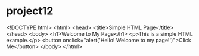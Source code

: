 # project12
&lt;!DOCTYPE html> &lt;html> &lt;head>   &lt;title>Simple HTML Page&lt;/title> &lt;/head> &lt;body>   &lt;h1>Welcome to My Page&lt;/h1>   &lt;p>This is a simple HTML example.&lt;/p>   &lt;button onclick="alert('Hello! Welcome to my page!')">Click Me&lt;/button> &lt;/body> &lt;/html>

